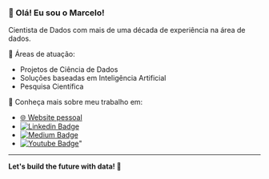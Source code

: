 ### 👋 Olá! Eu sou o Marcelo!
Cientista de Dados com mais de uma década de experiência na área de dados.

🚀 Áreas de atuação:
- Projetos de Ciência de Dados
- Soluções baseadas em Inteligência Artificial
- Pesquisa Científica

🔗 Conheça mais sobre meu trabalho em:
- [🌐 Website pessoal](https://marcelofonseca.me)
- [![Linkedin Badge](https://img.shields.io/badge/-LinkedIn-blue?style=flat-square&logo=Linkedin&logoColor=white&link=https://www.linkedin.com/in/marcelohfonseca)](https://www.linkedin.com/in/marcelohfonseca)
- [![Medium Badge](https://img.shields.io/badge/-Medium-lightgray?style=flat-square&logo=Medium&logoColor=white&link=https://medium.com/@marcelohfonseca)](https://medium.com/@marcelohfonseca)
- [![Youtube Badge](https://img.shields.io/badge/-Youtube-FF0000?style=flat-square&labelColor=FF0000&logo=youtube&logoColor=white&link=https://youtube.com/@marcelo-fonseca)](https://youtube.com/@marcelo-fonseca)"

---
**Let's build the future with data! 🚀**
